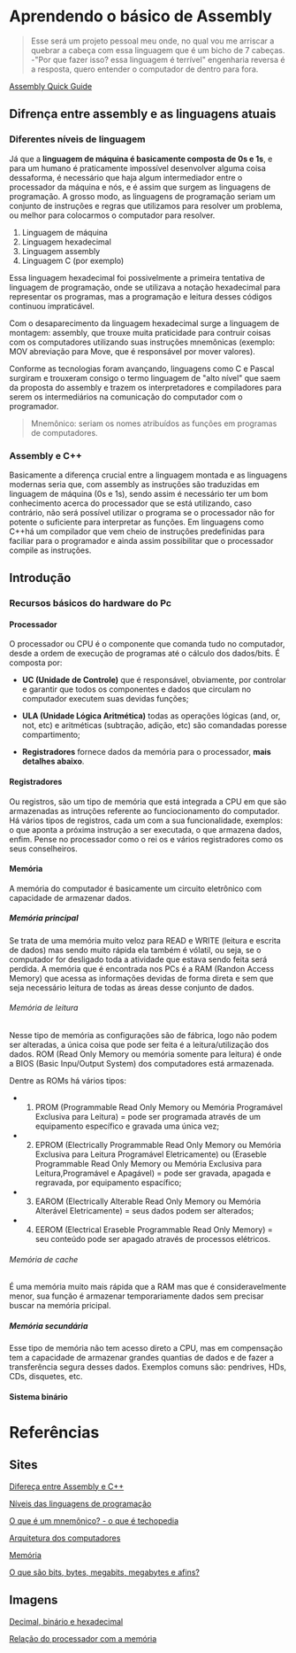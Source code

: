 # Aprendendo o básico de Assembly


> Esse será um projeto pessoal meu onde, no qual vou me arriscar a quebrar a cabeça com essa linguagem que é um bicho de 7 cabeças. -"Por que fazer isso? essa linguagem é terrível" engenharia reversa é a resposta, quero entender o computador de dentro para fora.

[Assembly Quick Guide](https://www.tutorialspoint.com/assembly_programming/assembly_quick_guide.htm)



## Difrença entre assembly e as linguagens atuais

### Diferentes níveis de linguagem

Já que a **linguagem de máquina é basicamente composta de 0s e 1s**, e para um humano é praticamente impossível desenvolver alguma coisa dessaforma, é necessário que haja algum intermediador entre o processador da máquina e nós, e é assim que surgem as linguagens de programação. A grosso modo, as linguagens de programação seriam um conjunto de instruções e regras que utilizamos para resolver um problema, ou melhor para colocarmos o computador para resolver.

1. Linguagem de máquina
2. Linguagem hexadecimal
3. Linguagem assembly
4. Linguagem C (por exemplo)

Essa linguagem hexadecimal foi possivelmente a primeira tentativa de linguagem de programação, onde se utilizava a notação hexadecimal para representar os programas, mas a programação e leitura desses códigos continuou impraticável.

Com o desaparecimento da linguagem hexadecimal surge a linguagem de montagem: assembly, que trouxe muita praticidade para contruir coisas com os computadores utilizando suas instruções mnemônicas (exemplo: MOV abreviação para Move, que é responsável por mover valores).

Conforme as tecnologias foram avançando, linguagens como C e Pascal surgiram e trouxeram consigo o termo linguagem de "alto nível" que
saem da proposta do assembly e trazem os interpretadores e compiladores para serem os intermediários na comunicação do computador com o programador.

> Mnemônico: seriam os nomes atribuídos as funções em programas de computadores.

### Assembly e C++

Basicamente a diferença crucial entre a linguagem montada e as linguagens modernas seria que, com  assembly as instruções são traduzidas em linguagem de máquina (0s e 1s), sendo assim é necessário ter um bom conhecimento acerca do processador que se está utilizando, caso contrário, não será possível utilizar o programa se o processador não for potente o suficiente para interpretar as funções. Em linguagens como C++há um compilador que vem cheio de instruções predefinidas para faciliar para o programador e ainda assim possibilitar que o processador compile as instruções.



## Introdução

### Recursos básicos do hardware do Pc

#### Processador

O processador ou CPU é o componente que comanda tudo no computador, desde a ordem de execução de programas até o cálculo dos dados/bits. É composta por:

- **UC (Unidade de Controle)** que é responsável, obviamente,  por controlar e garantir que todos os componentes e dados que circulam no computador executem suas devidas funções;  

- **ULA (Unidade Lógica Aritmética)** todas as operações lógicas (and, or, not, etc) e aritméticas (subtração, adição, etc) são comandadas poresse compartimento;

- **Registradores** fornece dados da memória para o processador, __mais detalhes abaixo__.

#### Registradores

Ou registros, são um tipo de memória que está integrada a CPU em que são armazenadas as intruções referente ao funciocionamento do computador.
Há vários tipos de registros, cada um com a sua funcionalidade, exemplos: o que aponta a próxima instrução a ser executada, o que armazena dados, enfim.
Pense no processador como o rei os e vários registradores como os seus conselheiros.

#### Memória

A memória do computador é basicamente um circuito eletrônico com capacidade de armazenar dados.

##### Memória principal

Se trata de uma memória muito veloz para READ e WRITE (leitura e escrita de dados) mas sendo muito rápida ela também é vólatil, ou seja, se o computador for desligado toda a atividade que estava sendo feita será perdida. A memória que é encontrada nos PCs é a RAM (Randon Access Memory) que acessa as informações devidas de forma direta e sem que seja necessário leitura de todas as áreas desse conjunto de dados.

###### Memória de leitura 

Nesse tipo de memória  as configurações são de fábrica, logo não podem ser alteradas, a única coisa que pode ser feita é a leitura/utilização dos dados. ROM (Read Only Memory ou memória somente para leitura) é onde a BIOS (Basic Inpu/Output System) dos computadores está armazenada.

Dentre as ROMs há vários tipos:

- 1. PROM (Programmable Read Only Memory ou Memória Programável Exclusiva para Leitura) = pode ser programada através de um equipamento específico e gravada uma única vez;

- 2. EPROM (Electrically Programmable Read Only Memory ou Memória Exclusiva para Leitura Programável Eletricamente) ou (Eraseble Programmable Read Only Memory ou Memória Exclusiva para Leitura,Programável e Apagável) = pode ser gravada, apagada e regravada, por equipamento espacífico;

- 3. EAROM (Electrically Alterable Read Only Memory ou Memória Alterável Eletricamente) = seus dados podem ser alterados; 

- 4. EEROM (Electrical Eraseble Programmable Read Only Memory) = seu conteúdo pode ser apagado através de processos elétricos.

###### Memória de cache

É uma memória muito mais rápida que a RAM mas que é consideravelmente menor, sua função é armazenar temporariamente dados sem precisar buscar na memória pricipal. 

##### Memória secundária

Esse tipo de memória não tem acesso direto a CPU, mas em compensação tem a capacidade de armazenar grandes quantias de dados e de fazer a transferência segura desses dados. Exemplos comuns são: pendrives, HDs, CDs, disquetes, etc.

#### Sistema binário



# Referências

## Sites

[Difereça entre Assembly e C++](https://www.trabalhosfeitos.com/ensaios/Diferen%C3%A7a-Entre-Assembly-e-c/43443241.html)

[Níveis das linguagens de programação](http://professores.dcc.ufla.br/~monserrat/icc/Capitulo3.html)

[O que é um mnemônico? - o que é techopedia](https://pt.theastrologypage.com/mnemonic)

[Arquitetura dos computadores](http://professores.dcc.ufla.br/~monserrat/icc/Capitulo2.html)

[Memória](http://www.inf.ufsc.br/~j.barreto/cca/perifer/memorias.html)

[O que são bits, bytes, megabits, megabytes e afins?](https://www.infowester.com/bit.php)

## Imagens

[Decimal, binário e hexadecimal](https://lh4.googleusercontent.com/xSZO9mpOS7gk6VjUXklM4WIYz7FwyAk0HvwtwSXiGyP__qHQuxthodh32bLpIthg8NoUPggiDceBMdw5ORZ_hHsDhBx_5q2Ld0vaCt9AO3ByUiEsTX6IMN4vxQozXkkVKWCHDpc=s0)

[Relação do processador com a memória](http://tics.ifsul.edu.br/matriz/conteudo/disciplinas/aoc/ub/img/B1.jpg)


